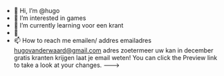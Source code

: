 - 👋 Hi, I’m @hugo
- 👀 I’m interested in  games
- 🌱 I’m currently learning  voor een krant
- 💞
- 📫 How to reach me  emailen/ addres
emailadres hugovanderwaard@gmail.com
adres  zoetermeer
uw kan in december gratis kranten krijgen laat je email weten!
You can click the Preview link to take a look at your changes.
--->
